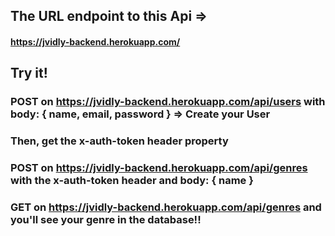 ## The URL endpoint to this Api => 
#### https://jvidly-backend.herokuapp.com/
## Try it!
### POST on https://jvidly-backend.herokuapp.com/api/users with body: { name, email, password } => Create your User
### Then, get the x-auth-token header property 
### POST on https://jvidly-backend.herokuapp.com/api/genres with the x-auth-token header and body: { name } 
### GET on https://jvidly-backend.herokuapp.com/api/genres and you'll see your genre in the database!! 

